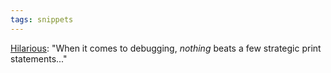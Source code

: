 ```yaml
---
tags: snippets
---
```


[Hilarious](http://www.reddit.com/r/programming/comments/e0hlp/when_it_comes_to_debugging_nothing_beats_a_few/): "When it comes to debugging, *nothing* beats a few strategic print statements..."
